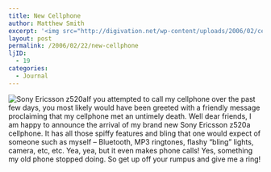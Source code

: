 ```yaml
---
title: New Cellphone
author: Matthew Smith
excerpt: '<img src="http://digivation.net/wp-content/uploads/2006/02/cellphone.jpg" id="image21" alt="Sony Ericsson z520a" class="left" />If you attempted to call my cellphone over the past few days, you most likely would have been greeted with a friendly message proclaiming that my cellphone met an untimely death. Well dear friends, I am happy to announce the arrival of my brand new Sony Ericsson z520a cellphone.'
layout: post
permalink: /2006/02/22/new-cellphone
ljID:
  - 19
categories:
  - Journal
---
```

<img src="http://digivation.net/wp-content/uploads/2006/02/cellphone.jpg" id="image21" alt="Sony Ericsson z520a" class="left" />If you attempted to call my cellphone over the past few days, you most likely would have been greeted with a friendly message proclaiming that my cellphone met an untimely death. Well dear friends, I am happy to announce the arrival of my brand new Sony Ericsson z520a cellphone. It has all those spiffy features and bling that one would expect of someone such as myself &#8211; Bluetooth, MP3 ringtones, flashy &#8220;bling&#8221; lights, camera, etc, etc. Yea, yea, but it even makes phone calls! Yes, something my old phone stopped doing. So get up off your rumpus and give me a ring!